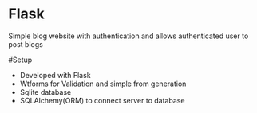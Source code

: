 # Flask
Simple blog website with authentication and allows authenticated user to post blogs

#Setup
* Developed with Flask
* Wtforms for Validation and simple from generation
* Sqlite database
* SQLAlchemy(ORM) to connect server to database
